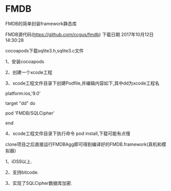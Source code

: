 # FMDB
FMDB的简单封装framework静态库

FMDB源代码(https://github.com/ccgus/fmdb) 下载日期 2017年10月12日14:30:28

cocoapods下载sqlite3.h,sqlite3.c文件

1、安装cocoapods

2、创建一个xcode工程

3、xcode工程文件目录下创建Podfile,并编辑内容如下,其中dd为xcode工程名

platform:ios,'9.0'

target "dd" do

pod 'FMDB/SQLCipher'

end

4、xcode工程文件目录下执行命令 pod install,下载可能有点慢


clone项目之后直接运行FMDBAgg即可得到编译好的FMDB.framework(真机和模拟器)

1、iOS9以上.

2、支持bitcode.

3、实现了SQLCipher数据库加密.

